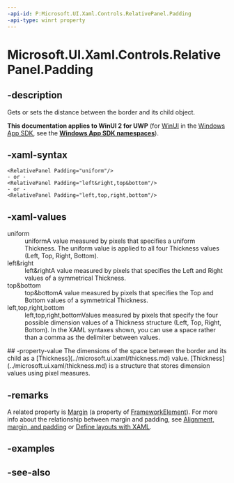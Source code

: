 ```yaml
---
-api-id: P:Microsoft.UI.Xaml.Controls.RelativePanel.Padding
-api-type: winrt property
---
```


<!-- Property syntax
public Windows.UI.Xaml.Thickness Padding { get;  set; }
-->

# Microsoft.UI.Xaml.Controls.RelativePanel.Padding

## -description
Gets or sets the distance between the border and its child object.

**This documentation applies to WinUI 2 for UWP** (for [WinUI](/windows/apps/winui/winui3/) in the [Windows App SDK](/windows/apps/windows-app-sdk/), see the **[Windows App SDK namespaces](/windows/windows-app-sdk/api/winrt/)**).

## -xaml-syntax
```xaml
<RelativePanel Padding="uniform"/>
- or -
<RelativePanel Padding="left&right,top&bottom"/>
- or -
<RelativePanel Padding="left,top,right,bottom"/>

```


## -xaml-values
<dl><dt>uniform</dt><dd>uniformA value measured by pixels that specifies a uniform Thickness. The uniform value is applied to all four Thickness values (Left, Top, Right, Bottom).</dd>
<dt>left&amp;right</dt><dd>left&amp;rightA value measured by pixels that specifies the Left and Right values of a symmetrical Thickness.</dd>
<dt>top&amp;bottom</dt><dd>top&amp;bottomA value measured by pixels that specifies the Top and Bottom values of a symmetrical Thickness.</dd>
<dt>left,top,right,bottom</dt><dd>left,top,right,bottomValues measured by pixels that specify the four possible dimension values of a Thickness structure (Left, Top, Right, Bottom). In the XAML syntaxes shown, you can use a space rather than a comma as the delimiter between values.</dd>
</dl>
## -property-value
The dimensions of the space between the border and its child as a [Thickness](../microsoft.ui.xaml/thickness.md) value. [Thickness](../microsoft.ui.xaml/thickness.md) is a structure that stores dimension values using pixel measures.

## -remarks
A related property is [Margin](../microsoft.ui.xaml/frameworkelement_margin.md) (a property of [FrameworkElement](../microsoft.ui.xaml/frameworkelement.md)). For more info about the relationship between margin and padding, see [Alignment, margin, and padding](/windows/uwp/layout/alignment-margin-padding) or [Define layouts with XAML](/windows/uwp/layout/layouts-with-xaml).

## -examples

## -see-also
